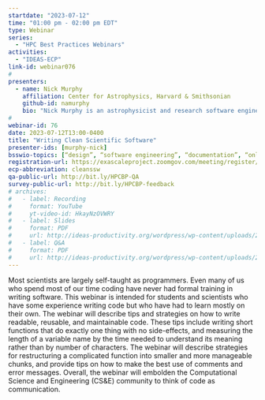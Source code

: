 ```yaml
---
startdate: "2023-07-12"
time: "01:00 pm - 02:00 pm EDT"
type: Webinar
series:
  - "HPC Best Practices Webinars"
activities:
  - "IDEAS-ECP"
link-id: webinar076
#
presenters:
  - name: Nick Murphy
    affiliation: Center for Astrophysics, Harvard & Smithsonian
    github-id: namurphy
    bio: "Nick Murphy is an astrophysicist and research software engineer at the Center for Astrophysics in Cambridge, Massachusetts.  Nick attended the University of Michigan as an undergraduate before heading to the University of Wisconsin for graduate school in astronomy.  Most of Nick’s research has involved simulating plasma processes in the solar atmosphere. Nick co-founded the American Astronomical Society’s Working Group on Accessibility and Disability, and is now a member of the APS Division of Plasma Physics Diversity Equity and Inclusion Organizing Collective Committee.  Nick is one of the core contributors to PlasmaPy: an open source Python package for plasma research and education."
#
webinar-id: 76
date: 2023-07-12T13:00-0400
title: "Writing Clean Scientific Software"
presenter-ids: [murphy-nick]
bsswio-topics: [“design”, “software engineering”, “documentation”, “online learning”]
registration-url: https://exascaleproject.zoomgov.com/meeting/register/vJItf-6gqjMiGLu78K17z3fJECNl3pNZWSs
ecp-abbreviation: cleanssw
qa-public-url: http://bit.ly/HPCBP-QA
survey-public-url: http://bit.ly/HPCBP-feedback
# archives:
#   - label: Recording
#     format: YouTube
#     yt-video-id: HkayNzOVWRY
#   - label: Slides
#     format: PDF
#     url: http://ideas-productivity.org/wordpress/wp-content/uploads/2023/01/hpcbp-071-openscapes.pdf
#   - label: Q&A
#     format: PDF
#     url: http://ideas-productivity.org/wordpress/wp-content/uploads/2023/01/hpcbp-071-openscapes-qa.pdf
---
```

Most scientists are largely self-taught as programmers. Even many of us who spend most of our time coding have never had formal training in writing software. This webinar is intended for students and scientists who have some experience writing code but who have had to learn mostly on their own. The webinar will describe tips and strategies on how to write readable, reusable, and maintainable code. These tips include writing short functions that do exactly one thing with no side-effects, and measuring the length of a variable name by the time needed to understand its meaning rather than by number of characters. The webinar will describe strategies for restructuring a complicated function into smaller and more manageable chunks, and provide tips on how to make the best use of comments and error messages. Overall, the webinar will embolden the Computational Science and Engineering (CS&E) community to think of code as communication.
